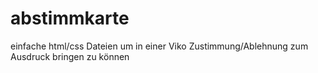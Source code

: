 # abstimmkarte
einfache html/css Dateien um in einer Viko Zustimmung/Ablehnung zum Ausdruck bringen zu können

